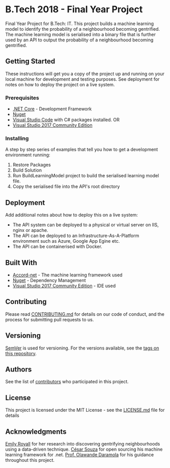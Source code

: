 # B.Tech 2018 - Final Year Project

Final Year Project for B.Tech: IT. This project builds a machine learning model to identify the probability of a neighbourhood becoming gentrified. The machine learning model is serialised into a binary file that is further used by an API to output the probability of a neighbourhood becoming gentrified.

## Getting Started

These instructions will get you a copy of the project up and running on your local machine for development and testing purposes. See deployment for notes on how to deploy the project on a live system.

### Prerequisites

* [.NET Core](https://www.microsoft.com/net/download) - Development Framework
* [Nuget](https://www.nuget.org/)
* [Visual Studio Code](https://code.visualstudio.com/download) with C# packages installed.
OR
* [Visual Studio 2017 Community Edition](https://visualstudio.microsoft.com/downloads/)

### Installing

A step by step series of examples that tell you how to get a development environment running:

1. Restore Packages
2. Build Solution
3. Run BuildLearningModel project to build the serialised learning model file.
4. Copy the serialised file into the API's root directory

## Deployment

Add additional notes about how to deploy this on a live system:
* The API system can be deployed to a physical or virtual server on IIS, nginx or apache.
* The API can be deployed to an Infrastructure-As-A-Platform environment such as Azure, Google App Egine etc.
* The API can be containerised with Docker.

## Built With

* [Accord-net](http://accord-framework.net/) - The machine learning framework used
* [Nuget](https://www.nuget.org/) - Dependency Management
* [Visual Studio 2017 Community Edition](https://visualstudio.microsoft.com/downloads/) - IDE used

## Contributing

Please read [CONTRIBUTING.md](https://github.com/AgmadKafaar/Btech2018/blob/master/CONTRIBUTING.md) for details on our code of conduct, and the process for submitting pull requests to us.

## Versioning

[SemVer](http://semver.org/) is used for versioning. For the versions available, see the [tags on this repository](https://github.com/your/project/tags). 

## Authors

See the list of [contributors](https://github.com/your/project/contributors) who participated in this project.

## License

This project is licensed under the MIT License - see the [LICENSE.md](LICENSE) file for details

## Acknowledgments

[Emily Royall](http://emilyroyall.com/) for her research into discovering gentrifying neighbourhoods using a data-driven technique.
[César Souza](http://crsouza.com/) for open sourcing his machine learning framework for .net.
[Prof. Olawande Daramola](https://sites.google.com/site/wandesnet/home) for his guidance throughout this project.
